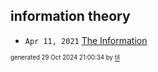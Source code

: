 ## information theory


* <code>Apr 11, 2021</code> [The Information](2021-04-11T18-17-33-the-information.md)

<sup><sub>generated 29 Oct 2024 21:00:34 by <a href='https://github.com/senorprogrammer/til'>til</a></sub></sup>

